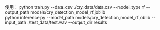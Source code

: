 使用：
python train.py --data_csv ./cry_data/data.csv --model_type rf --output_path models/cry_detection_model_rf.joblib <br/>
python inference.py --model_path models/cry_detection_model_rf.joblib --input_path ./test_data/test.wav --output_dir results <br/>
